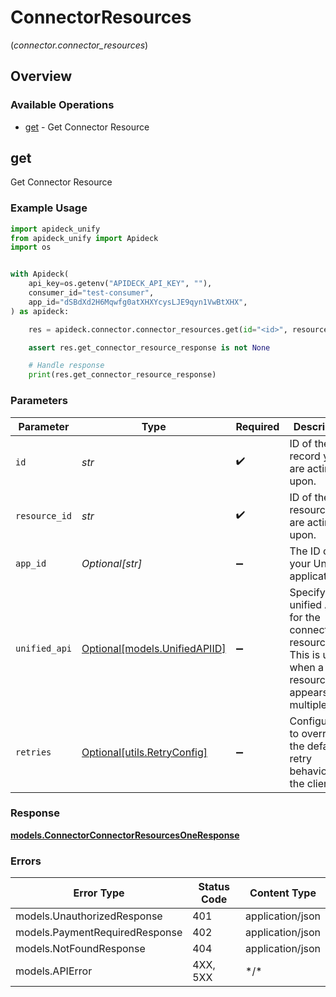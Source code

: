 # ConnectorResources
(*connector.connector_resources*)

## Overview

### Available Operations

* [get](#get) - Get Connector Resource

## get

Get Connector Resource

### Example Usage

```python
import apideck_unify
from apideck_unify import Apideck
import os


with Apideck(
    api_key=os.getenv("APIDECK_API_KEY", ""),
    consumer_id="test-consumer",
    app_id="dSBdXd2H6Mqwfg0atXHXYcysLJE9qyn1VwBtXHX",
) as apideck:

    res = apideck.connector.connector_resources.get(id="<id>", resource_id="<id>", app_id="dSBdXd2H6Mqwfg0atXHXYcysLJE9qyn1VwBtXHX", unified_api=apideck_unify.UnifiedAPIID.CRM)

    assert res.get_connector_resource_response is not None

    # Handle response
    print(res.get_connector_resource_response)

```

### Parameters

| Parameter                                                                                               | Type                                                                                                    | Required                                                                                                | Description                                                                                             | Example                                                                                                 |
| ------------------------------------------------------------------------------------------------------- | ------------------------------------------------------------------------------------------------------- | ------------------------------------------------------------------------------------------------------- | ------------------------------------------------------------------------------------------------------- | ------------------------------------------------------------------------------------------------------- |
| `id`                                                                                                    | *str*                                                                                                   | :heavy_check_mark:                                                                                      | ID of the record you are acting upon.                                                                   |                                                                                                         |
| `resource_id`                                                                                           | *str*                                                                                                   | :heavy_check_mark:                                                                                      | ID of the resource you are acting upon.                                                                 |                                                                                                         |
| `app_id`                                                                                                | *Optional[str]*                                                                                         | :heavy_minus_sign:                                                                                      | The ID of your Unify application                                                                        | dSBdXd2H6Mqwfg0atXHXYcysLJE9qyn1VwBtXHX                                                                 |
| `unified_api`                                                                                           | [Optional[models.UnifiedAPIID]](../../models/unifiedapiid.md)                                           | :heavy_minus_sign:                                                                                      | Specify unified API for the connector resource. This is useful when a resource appears in multiple APIs | crm                                                                                                     |
| `retries`                                                                                               | [Optional[utils.RetryConfig]](../../models/utils/retryconfig.md)                                        | :heavy_minus_sign:                                                                                      | Configuration to override the default retry behavior of the client.                                     |                                                                                                         |

### Response

**[models.ConnectorConnectorResourcesOneResponse](../../models/connectorconnectorresourcesoneresponse.md)**

### Errors

| Error Type                     | Status Code                    | Content Type                   |
| ------------------------------ | ------------------------------ | ------------------------------ |
| models.UnauthorizedResponse    | 401                            | application/json               |
| models.PaymentRequiredResponse | 402                            | application/json               |
| models.NotFoundResponse        | 404                            | application/json               |
| models.APIError                | 4XX, 5XX                       | \*/\*                          |